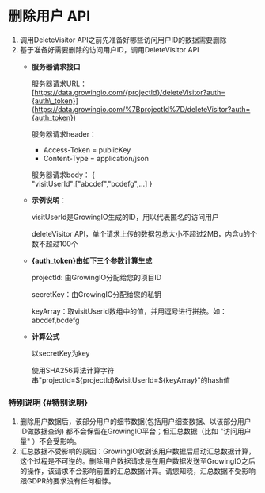 # 删除用户 API

1. 调用DeleteVisitor API之前先准备好哪些访问用户ID的数据需要删除
2. 基于准备好需要删除的访问用户ID，调用DeleteVisitor API
   * **服务器请求接口**

     服务器请求URL：[https://data.growingio.com/{projectId}/deleteVisitor?auth={auth\_token}](https://data.growingio.com/%7BprojectId%7D/deleteVisitor?auth={auth_token})

     服务器请求header：

     * Access-Token = publicKey
     * Content-Type = application/json

     服务器请求body： {  
     "visitUserId":\["abcdef","bcdefg",...\] }

   * **示例说明**：

     visitUserId是GrowingIO生成的ID，用以代表匿名的访问用户

     deleteVisitor API，单个请求上传的数据包总大小不超过2MB，内含u的个数不超过100个

   * **{auth\_token}由如下三个参数计算生成**

     projectId: 由GrowingIO分配给您的项目ID

     secretKey：由GrowingIO分配给您的私钥

     keyArray：取visitUserId数组中的值，并用逗号进行拼接。如：abcdef,bcdefg

   * **计算公式**

     以secretKey为key

     使用SHA256算法计算字符串"projectId=${projectId}&visitUserId=${keyArray}"的hash值

### 特别说明 {#特别说明}

1. 删除用户数据后，该部分用户的细节数据\(包括用户细查数据、以该部分用户ID做数据查询\) 都不会保留在GrowingIO平台；但汇总数据（比如 "访问用户量" ）不会受影响。
2. 汇总数据不受影响的原因：GrowingIO收到该用户数据后启动汇总数据计算，这个过程是不可逆的。删除用户数据请求是在用户数据发送至GrowingIO之后的操作，该请求不会影响前置的汇总数据计算。请您知晓，汇总数据不受影响跟GDPR的要求没有任何相悖。

